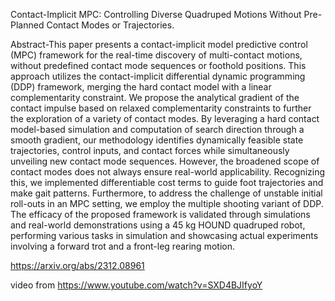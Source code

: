 Contact-Implicit MPC: Controlling Diverse Quadruped Motions Without Pre-Planned Contact Modes or Trajectories.

Abstract-This paper presents a contact-implicit model predictive control (MPC) framework for the real-time discovery of multi-contact motions, without predefined contact mode sequences or foothold positions. This approach utilizes the contact-implicit differential dynamic programming (DDP) framework, merging the hard contact model with a linear complementarity constraint. We propose the analytical gradient of the contact impulse based on relaxed complementarity constraints to further the exploration of a variety of contact modes. By leveraging a hard contact model-based simulation and computation of search direction through a smooth gradient, our methodology identifies dynamically feasible state trajectories, control inputs, and contact forces while simultaneously unveiling new contact mode sequences. However, the broadened scope of contact modes does not always ensure real-world applicability. Recognizing this, we implemented differentiable cost terms to guide foot trajectories and make gait patterns. Furthermore, to address the challenge of unstable initial roll-outs in an MPC setting, we employ the multiple shooting variant of DDP. The efficacy of the proposed framework is validated through simulations and real-world demonstrations using a 45 kg HOUND quadruped robot, performing various tasks in simulation and showcasing actual experiments involving a forward trot and a front-leg rearing motion.

https://arxiv.org/abs/2312.08961

video from https://www.youtube.com/watch?v=SXD4BJIfyoY